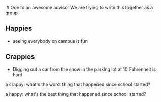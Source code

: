 l# Ode to an awesome advisor
We are trying to write this together as a group


## Happies

- seeing everybody on campus is fun

## Crappies

- Digging out a car from the snow in the parking lot at 10 Fahrenheit is hard
  
a crappy: what's the worst thing that happened since school started?

a happy: what's the best thing that happened since school started?
